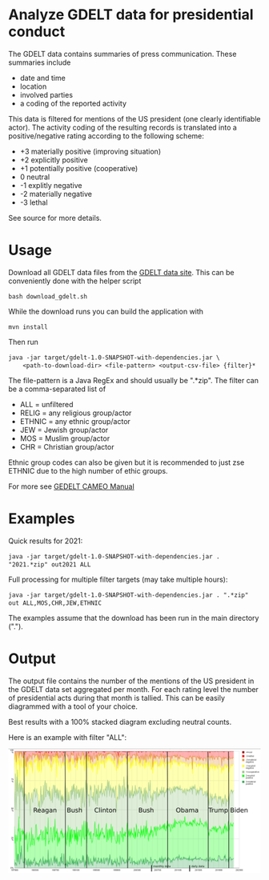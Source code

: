 # Analyze GDELT data for presidential conduct

The GDELT data contains summaries of press communication.
These summaries include 
* date and time
* location
* involved parties
* a coding of the reported activity

This data is filtered for mentions of the US president
(one clearly identifiable actor).
The activity coding of the resulting records is translated into a 
positive/negative rating according to the following scheme:

* +3 materially positive (improving situation)
* +2 explicitly positive
* +1 potentially positive (cooperative)
*  0 neutral
* -1 explitly negative
* -2 materially negative
* -3 lethal

See source for more details.

# Usage

Download all GDELT data files from the 
[GDELT data site](http://data.gdeltproject.org/events/).
This can be conveniently done with the helper script 

    bash download_gdelt.sh

While the download runs you can build the application with

    mvn install

Then run

    java -jar target/gdelt-1.0-SNAPSHOT-with-dependencies.jar \
        <path-to-download-dir> <file-pattern> <output-csv-file> {filter}*

The file-pattern is a Java RegEx and should usually be ".*zip".
The filter can be a comma-separated list of
* ALL = unfiltered
* RELIG = any religious group/actor
* ETHNIC = any ethnic group/actor
* JEW = Jewish group/actor
* MOS = Muslim group/actor
* CHR = Christian group/actor

Ethnic group codes can also be given but it is recommended to just zse ETHNIC
due to the high number of ethic groups.

For more see [GEDELT CAMEO Manual](https://www.gdeltproject.org/data/documentation/CAMEO.Manual.1.1b3.pdf)

# Examples
Quick results for 2021:

    java -jar target/gdelt-1.0-SNAPSHOT-with-dependencies.jar . "2021.*zip" out2021 ALL

Full processing for multiple filter targets (may take multiple hours):

    java -jar target/gdelt-1.0-SNAPSHOT-with-dependencies.jar . ".*zip" out ALL,MOS,CHR,JEW,ETHNIC

The examples assume that the download has been run in the main directory (".").

# Output

The output file contains the number of the mentions of the US president
in the GDELT data set aggregated per month. 
For each rating level the number of presidential acts during that month is tallied.
This can be easily diagrammed with a tool of your choice.

Best results with a 100% stacked diagram excluding neutral counts. 

Here is an example with filter "ALL":

![Presidential Conduct](presidential_conduct_ALL.png)
